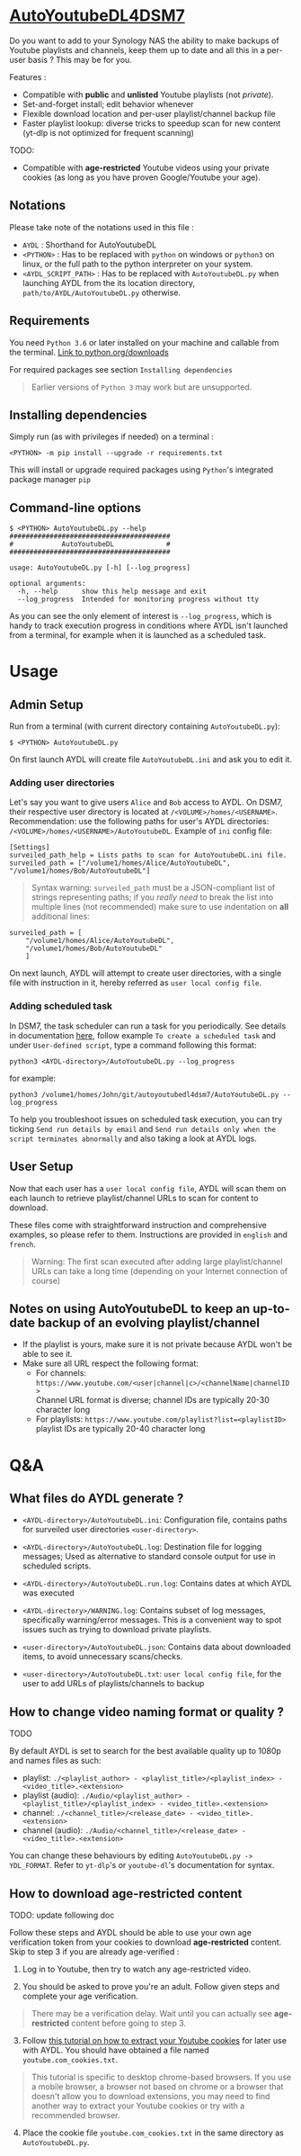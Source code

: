 # [AutoYoutubeDL4DSM7](https://github.com/DavidRodriguezSoaresCUI/AutoYoutubeDL4DSM7)

Do you want to add to your Synology NAS the ability to make backups of Youtube playlists and channels, keep them up to date and all this in a per-user basis ? This may be for you.

Features :
- Compatible with __public__ and __unlisted__ Youtube playlists (not _private_).
- Set-and-forget install; edit behavior whenever
- Flexible download location and per-user playlist/channel backup file
- Faster playlist lookup: diverse tricks to speedup scan for new content (yt-dlp is not optimized for frequent scanning)

TODO:
- Compatible with __age-restricted__ Youtube videos using your private cookies (as long as you have proven Google/Youtube your age).

## Notations

Please take note of the notations used in this file :
 - `AYDL` : Shorthand for AutoYoutubeDL
 - `<PYTHON>` : Has to be replaced with `python` on windows or `python3` on linux, or the full path to the python interpreter on your system.
 - `<AYDL_SCRIPT_PATH>` : Has to be replaced with `AutoYoutubeDL.py` when launching AYDL from the its location directory, `path/to/AYDL/AutoYoutubeDL.py` otherwise.

## Requirements

You need `Python 3.6` or later installed on your machine and callable from the terminal. [Link to python.org/downloads](https://www.python.org/downloads/)

For required packages see section `Installing dependencies`

>Earlier versions of `Python 3` may work but are unsupported.


## Installing dependencies <a name="#Installing-dependencies"></a>


Simply run (as with privileges if needed) on a terminal :

`<PYTHON> -m pip install --upgrade -r requirements.txt`

This will install or upgrade required packages using `Python`'s integrated package manager `pip`

## Command-line options

```
$ <PYTHON> AutoYoutubeDL.py --help
########################################
#            AutoYoutubeDL             #
########################################

usage: AutoYoutubeDL.py [-h] [--log_progress]

optional arguments:
  -h, --help      show this help message and exit
  --log_progress  Intended for monitoring progress without tty
```

As you can see the only element of interest is ``--log_progress``, which is handy to track execution progress in conditions where AYDL isn't launched from a terminal, for example when it is launched as a scheduled task.

# Usage

## Admin Setup

Run from a terminal (with current directory containing ``AutoYoutubeDL.py``):

```
$ <PYTHON> AutoYoutubeDL.py
```

On first launch AYDL will create file ``AutoYoutubeDL.ini`` and ask you to edit it.

### Adding user directories

Let's say you want to give users ``Alice`` and ``Bob`` access to AYDL. On DSM7, their respective user directory is located at ``/<VOLUME>/homes/<USERNAME>``. Recommendation: use the following paths for user's AYDL directories: ``/<VOLUME>/homes/<USERNAME>/AutoYoutubeDL``. Example of `ini` config file:
```
[Settings]
surveiled_path_help = Lists paths to scan for AutoYoutubeDL.ini file.
surveiled_path = ["/volume1/homes/Alice/AutoYoutubeDL", "/volume1/homes/Bob/AutoYoutubeDL"]
```

> Syntax warning: ``surveiled_path`` must be a JSON-compliant list of strings representing paths; if you *really need* to break the list into multiple lines (not recommended) make sure to use indentation on **all** additional lines:

```
surveiled_path = [
    "/volume1/homes/Alice/AutoYoutubeDL",
    "/volume1/homes/Bob/AutoYoutubeDL"
    ]
```

On next launch, AYDL will attempt to create user directories, with a single file with instruction in it, hereby referred as ``user local config file``.

### Adding scheduled task

In DSM7, the task scheduler can run a task for you periodically. See details in documentation [here](https://kb.synology.com/en-global/DSM/help/DSM/AdminCenter/system_taskscheduler?version=7), follow example ``To create a scheduled task`` and under ``User-defined script``, type a command following this format:
```
python3 <AYDL-directory>/AutoYoutubeDL.py --log_progress
```
for example:
```
python3 /volume1/homes/John/git/autoyoutubedl4dsm7/AutoYoutubeDL.py --log_progress
```

To help you troubleshoot issues on scheduled task execution, you can try ticking ``Send run details by email`` and ``Send run details only when the script terminates abnormally`` and also taking a look at AYDL logs.

## User Setup

Now that each user has a ``user local config file``, AYDL will scan them on each launch to retrieve playlist/channel URLs to scan for content to download.

These files come with straightforward instruction and comprehensive examples, so please refer to them. Instructions are provided in ``english`` and ``french``.

> Warning: The first scan executed after adding large playlist/channel URLs can take a long time (depending on your Internet connection of course)

## Notes on using AutoYoutubeDL to keep an up-to-date backup of an evolving playlist/channel

- If the playlist is yours, make sure it is not private because AYDL won't be able to see it.
- Make sure all URL respect the following format:
    - For channels: ``https://www.youtube.com/<user|channel|c>/<channelName|channelID>``<br/>Channel URL format is diverse; channel IDs are typically 20-30 character long
    - For playlists: ``https://www.youtube.com/playlist?list=<playlistID>``<br/>playlist IDs are typically 20-40 character long

# Q&A

## What files do AYDL generate ?

- ``<AYDL-directory>/AutoYoutubeDL.ini``: Configuration file, contains paths for surveiled user directories ``<user-directory>``.

- ``<AYDL-directory>/AutoYoutubeDL.log``: Destination file for logging messages; Used as alternative to standard console output for use in scheduled scripts.

- ``<AYDL-directory>/AutoYoutubeDL.run.log``: Contains dates at which AYDL was executed

- ``<AYDL-directory>/WARNING.log``: Contains subset of log messages, specifically warning/error messages. This is a convenient way to spot issues such as trying to download private playlists.

- ``<user-directory>/AutoYoutubeDL.json``: Contains data about downloaded items, to avoid unnecessary scans/checks.

- ``<user-directory>/AutoYoutubeDL.txt``: ``user local config file``, for the user to add URLs of playlists/channels to backup

## How to change video naming format or quality ?

TODO

By default AYDL is set to search for the best available quality up to 1080p and names files as such:
- playlist: ``./<playlist_author> - <playlist_title>/<playlist_index> - <video_title>.<extension>``
- playlist (audio): ``./Audio/<playlist_author> - <playlist_title>/<playlist_index> - <video_title>.<extension>``
- channel: ``./<channel_title>/<release_date> - <video_title>.<extension>``
- channel (audio): ``./Audio/<channel_title>/<release_date> - <video_title>.<extension>``

You can change these behaviours by editing ``AutoYoutubeDL.py -> YDL_FORMAT``. Refer to ``yt-dlp``'s or ``youtube-dl``'s documentation for syntax.

## How to download __age-restricted__ content

TODO: update following doc

Follow these steps and AYDL should be able to use your own age verification token from your cookies to download __age-restricted__ content. Skip to step 3 if you are already age-verified :

 1. Log in to Youtube, then try to watch any age-restricted video.
 
 2. You should be asked to prove you're an adult. Follow given steps and complete your age verification.
  > There may be a verification delay. Wait until you can actually see __age-restricted__ content before going to step 3.

 3. Follow [this tutorial on how to extract your Youtube cookies](https://brian.carnell.com/articles/2021/downloading-age-restricted-videos-with-youtube-dl/) for later use with AYDL. You should have obtained a file named `youtube.com_cookies.txt`.
  > This tutorial is specific to desktop chrome-based browsers. If you use a mobile browser, a browser not based on chrome or a browser that doesn't allow you to download extensions, you may need to find another way to extract your Youtube cookies or try with a recommended browser.

 4. Place the cookie file `youtube.com_cookies.txt` in the same directory as `AutoYoutubeDL.py`.

